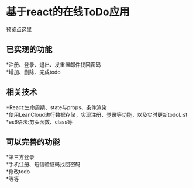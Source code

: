  基于react的在线ToDo应用<br>
======================================================
预览[点这里]( https://101piano.github.io/todo-login/build/index.html)<br>


已实现的功能<br>
--------------------------------------
*注册、登录、退出、发重置邮件找回密码<br>
*增加、删除、完成todo<br>


相关技术<br>
-------------------------------------
*React:生命周期、state与props、条件渲染<br>
*使用LeanCloud进行数据存储，实现注册、登录等功能，以及实时更新todoList<br>
*es6语法:剪头函数、class等<br>


可以完善的功能<br>
----------------------------
*第三方登录<br>
*手机注册、短信验证码找回密码<br>
*修改todo<br>
*等等<br>



